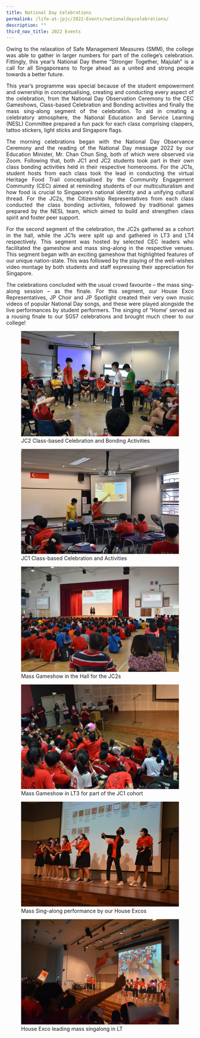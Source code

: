 ```yaml
---
title: National Day Celebrations
permalink: /life-at-jpjc/2022-Events/nationaldaycelebrations/
description: ""
third_nav_title: 2022 Events
---
```

<div align=justify>
	
<p>Owing to the relaxation of Safe Management Measures (SMM), the college was able to gather in larger numbers for part of the college’s celebration. Fittingly, this year’s National Day theme “Stronger Together, Majulah” is a call for all Singaporeans to forge ahead as a united and strong people towards a better future.</p>

<p>This year’s programme was special because of the student empowerment and ownership in conceptualising, creating and conducting every aspect of the celebration, from the National Day Observation Ceremony to the CEC Gameshows, Class-based Celebration and Bonding activities and finally the mass sing-along segment of the celebration. To aid in creating a celebratory atmosphere, the National Education and Service Learning (NESL) Committee prepared a fun pack for each class comprising clappers, tattoo stickers, light sticks and Singapore flags.</p>

<p>The morning celebrations began with the National Day Observance Ceremony and the reading of the National Day message 2022 by our Education Minister, Mr. Chan Chun Sing, both of which were observed via Zoom. Following that, both JC1 and JC2 students took part in their own class bonding activities held in their respective homerooms. For the JC1s, student hosts from each class took the lead in conducting the virtual Heritage Food Trail conceptualised by the Community Engagement Community (CEC) aimed at reminding students of our multiculturalism and how food is crucial to Singapore’s national identity and a unifying cultural thread.  For the JC2s, the Citizenship Representatives from each class conducted the class bonding activities, followed by traditional games prepared by the NESL team, which aimed to build and strengthen class spirit and foster peer support.</p>

<p>For the second segment of the celebration, the JC2s gathered as a cohort in the hall, while the JC1s were split up and gathered in LT3 and LT4 respectively. This segment was hosted by selected CEC leaders who facilitated the gameshow and mass sing-along in the respective venues. This segment began with an exciting gameshow that highlighted features of our unique nation-state. This was followed by the playing of the well-wishes video montage by both students and staff expressing their appreciation for Singapore.</p>

<p>The celebrations concluded with the usual crowd favourite – the mass sing-along session – as the finale. For this segment, our House Exco Representatives, JP Choir and JP Spotlight created their very own music videos of popular National Day songs, and these were played alongside the live performances by student performers. The singing of “Home’ served as a rousing finale to our SG57 celebrations and brought much cheer to our college!</p>
</div>
	
<figure>
<img src="/images/Life%20@%20JPJC/2022%20Events/National%20Day%20Celebrations/Photo%201.jpg">
<figcaption>JC2 Class-based Celebration and Bonding Activities</figcaption></figure>

<figure>
<img src="/images/Life%20@%20JPJC/2022%20Events/National%20Day%20Celebrations/Photo%202.jpg">
<figcaption>JC1 Class-based Celebration and Activities</figcaption>
</figure>

<figure>
<img src="/images/Life%20@%20JPJC/2022%20Events/National%20Day%20Celebrations/Photo%203.jpg">
<figcaption>Mass Gameshow in the Hall for the JC2s</figcaption></figure>
	
<figure>
<img src="/images/Life%20@%20JPJC/2022%20Events/National%20Day%20Celebrations/Photo%204.jpg">
<figcaption>Mass Gameshow in LT3 for part of the JC1 cohort</figcaption></figure>

<figure>
<img src="/images/Life%20@%20JPJC/2022%20Events/National%20Day%20Celebrations/Photo%205.jpg">
<figcaption>Mass Sing-along performance by our House Excos</figcaption></figure>

<figure>
<img src="/images/Life%20@%20JPJC/2022%20Events/National%20Day%20Celebrations/Photo%206%20House%20Exco%20leading%20mass%20singalong%20in%20LT.jpg">
<figcaption>House Exco leading mass singalong in LT</figcaption></figure>
</figure>